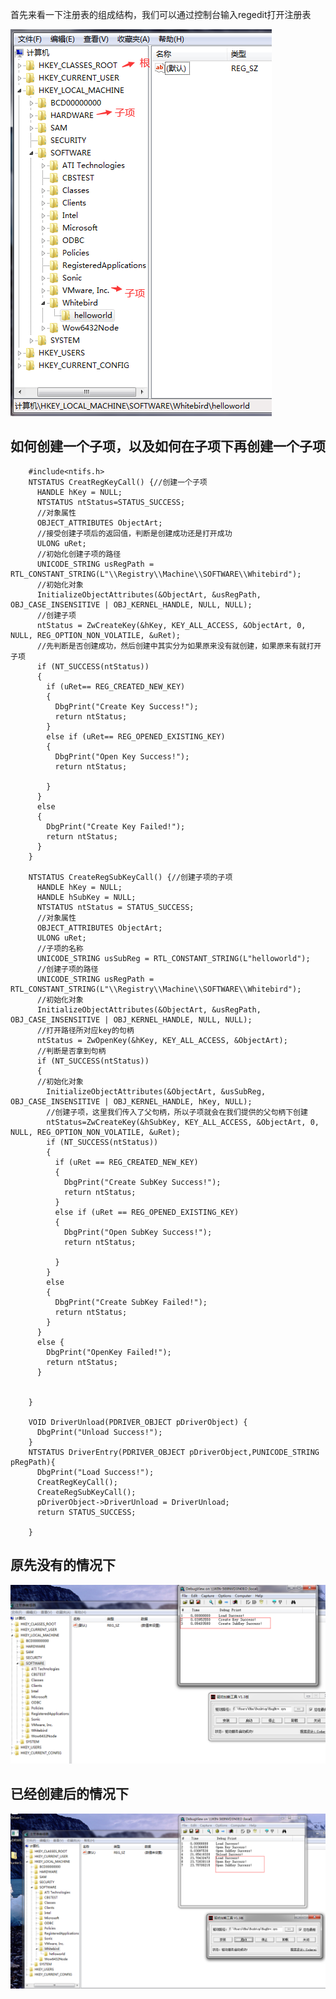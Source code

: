 首先来看一下注册表的组成结构，我们可以通过控制台输入regedit打开注册表

![](https://raw.githubusercontent.com/Whitebird0/tuchuang/main/QQ%E6%88%AA%E5%9B%BE20211208221834.png)

如何创建一个子项，以及如何在子项下再创建一个子项
---

        #include<ntifs.h>	
        NTSTATUS CreatRegKeyCall() {//创建一个子项
          HANDLE hKey = NULL;
          NTSTATUS ntStatus=STATUS_SUCCESS;
          //对象属性
          OBJECT_ATTRIBUTES ObjectArt; 
          //接受创建子项后的返回值，判断是创建成功还是打开成功
          ULONG uRet;
          //初始化创建子项的路径
          UNICODE_STRING usRegPath = RTL_CONSTANT_STRING(L"\\Registry\\Machine\\SOFTWARE\\Whitebird");
          //初始化对象
          InitializeObjectAttributes(&ObjectArt, &usRegPath, OBJ_CASE_INSENSITIVE | OBJ_KERNEL_HANDLE, NULL, NULL);
          //创建子项
          ntStatus = ZwCreateKey(&hKey, KEY_ALL_ACCESS, &ObjectArt, 0, NULL, REG_OPTION_NON_VOLATILE, &uRet);
          //先判断是否创建成功，然后创建中其实分为如果原来没有就创建，如果原来有就打开子项
          if (NT_SUCCESS(ntStatus))
          {
            if (uRet== REG_CREATED_NEW_KEY)
            {
              DbgPrint("Create Key Success!");
              return ntStatus;
            }
            else if (uRet== REG_OPENED_EXISTING_KEY)
            {
              DbgPrint("Open Key Success!");
              return ntStatus;

            }
          }
          else
          {
            DbgPrint("Create Key Failed!");
            return ntStatus;
          }
        }

        NTSTATUS CreateRegSubKeyCall() {//创建子项的子项
          HANDLE hKey = NULL;
          HANDLE hSubKey = NULL;
          NTSTATUS ntStatus = STATUS_SUCCESS;
          //对象属性
          OBJECT_ATTRIBUTES ObjectArt;
          ULONG uRet;
          //子项的名称
          UNICODE_STRING usSubReg = RTL_CONSTANT_STRING(L"helloworld");
          //创建子项的路径
          UNICODE_STRING usRegPath = RTL_CONSTANT_STRING(L"\\Registry\\Machine\\SOFTWARE\\Whitebird");
          //初始化对象
          InitializeObjectAttributes(&ObjectArt, &usRegPath, OBJ_CASE_INSENSITIVE | OBJ_KERNEL_HANDLE, NULL, NULL);
          //打开路径所对应key的句柄
          ntStatus = ZwOpenKey(&hKey, KEY_ALL_ACCESS, &ObjectArt);
          //判断是否拿到句柄
          if (NT_SUCCESS(ntStatus))
          {
          //初始化对象
            InitializeObjectAttributes(&ObjectArt, &usSubReg, OBJ_CASE_INSENSITIVE | OBJ_KERNEL_HANDLE, hKey, NULL);
            //创建子项，这里我们传入了父句柄，所以子项就会在我们提供的父句柄下创建
            ntStatus=ZwCreateKey(&hSubKey, KEY_ALL_ACCESS, &ObjectArt, 0, NULL, REG_OPTION_NON_VOLATILE, &uRet);
            if (NT_SUCCESS(ntStatus))
            {
              if (uRet == REG_CREATED_NEW_KEY)
              {
                DbgPrint("Create SubKey Success!");
                return ntStatus;
              }
              else if (uRet == REG_OPENED_EXISTING_KEY)
              {
                DbgPrint("Open SubKey Success!");
                return ntStatus;

              }
            }
            else
            {
              DbgPrint("Create SubKey Failed!");
              return ntStatus;
            }
          }
          else {
            DbgPrint("OpenKey Failed!");
            return ntStatus;
          }


        }

        VOID DriverUnload(PDRIVER_OBJECT pDriverObject) {
          DbgPrint("Unload Success!");
        }
        NTSTATUS DriverEntry(PDRIVER_OBJECT pDriverObject,PUNICODE_STRING pRegPath){
          DbgPrint("Load Success!");
          CreatRegKeyCall();
          CreateRegSubKeyCall();
          pDriverObject->DriverUnload = DriverUnload; 
          return STATUS_SUCCESS;

        }
        
 原先没有的情况下
 ---
 
![](https://raw.githubusercontent.com/Whitebird0/tuchuang/main/QQ%E6%88%AA%E5%9B%BE20211208222816.png)
 
 已经创建后的情况下
 ---
 
 ![](https://raw.githubusercontent.com/Whitebird0/tuchuang/main/QQ%E6%88%AA%E5%9B%BE20211208222559.png)
